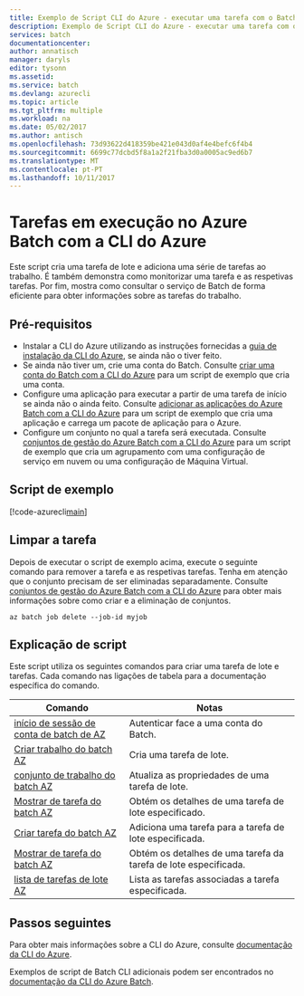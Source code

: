 ```yaml
---
title: Exemplo de Script CLI do Azure - executar uma tarefa com o Batch | Microsoft Docs
description: Exemplo de Script CLI do Azure - executar uma tarefa com o Batch
services: batch
documentationcenter: 
author: annatisch
manager: daryls
editor: tysonn
ms.assetid: 
ms.service: batch
ms.devlang: azurecli
ms.topic: article
ms.tgt_pltfrm: multiple
ms.workload: na
ms.date: 05/02/2017
ms.author: antisch
ms.openlocfilehash: 73d93622d418359be421e043d0af4e4befc6f4b4
ms.sourcegitcommit: 6699c77dcbd5f8a1a2f21fba3d0a0005ac9ed6b7
ms.translationtype: MT
ms.contentlocale: pt-PT
ms.lasthandoff: 10/11/2017
---
```

# <a name="running-jobs-on-azure-batch-with-azure-cli"></a>Tarefas em execução no Azure Batch com a CLI do Azure

Este script cria uma tarefa de lote e adiciona uma série de tarefas ao trabalho. É também demonstra como monitorizar uma tarefa e as respetivas tarefas. Por fim, mostra como consultar o serviço de Batch de forma eficiente para obter informações sobre as tarefas do trabalho.

## <a name="prerequisites"></a>Pré-requisitos

- Instalar a CLI do Azure utilizando as instruções fornecidas a [guia de instalação da CLI do Azure](https://docs.microsoft.com/cli/azure/install-azure-cli), se ainda não o tiver feito.
- Se ainda não tiver um, crie uma conta do Batch. Consulte [criar uma conta do Batch com a CLI do Azure](https://docs.microsoft.com/azure/batch/scripts/batch-cli-sample-create-account) para um script de exemplo que cria uma conta.
- Configure uma aplicação para executar a partir de uma tarefa de início se ainda não o ainda feito. Consulte [adicionar as aplicações do Azure Batch com a CLI do Azure](https://docs.microsoft.com/azure/batch/scripts/batch-cli-sample-add-application) para um script de exemplo que cria uma aplicação e carrega um pacote de aplicação para o Azure.
- Configure um conjunto no qual a tarefa será executada. Consulte [conjuntos de gestão do Azure Batch com a CLI do Azure](https://docs.microsoft.com/azure/batch/batch-cli-sample-manage-pool) para um script de exemplo que cria um agrupamento com uma configuração de serviço em nuvem ou uma configuração de Máquina Virtual.

## <a name="sample-script"></a>Script de exemplo

[!code-azurecli[main](../../../cli_scripts/batch/run-job/run-job.sh "Run Job")]

## <a name="clean-up-job"></a>Limpar a tarefa

Depois de executar o script de exemplo acima, execute o seguinte comando para remover a tarefa e as respetivas tarefas. Tenha em atenção que o conjunto precisam de ser eliminadas separadamente. Consulte [conjuntos de gestão do Azure Batch com a CLI do Azure](./batch-cli-sample-manage-pool.md) para obter mais informações sobre como criar e a eliminação de conjuntos.

```azurecli
az batch job delete --job-id myjob
```

## <a name="script-explanation"></a>Explicação de script

Este script utiliza os seguintes comandos para criar uma tarefa de lote e tarefas. Cada comando nas ligações de tabela para a documentação específica do comando.

| Comando | Notas |
|---|---|
| [início de sessão de conta de batch de AZ](https://docs.microsoft.com/cli/azure/batch/account#az_batch_account_login) | Autenticar face a uma conta do Batch.  |
| [Criar trabalho do batch AZ](https://docs.microsoft.com/cli/azure/batch/job#az_batch_job_create) | Cria uma tarefa de lote.  |
| [conjunto de trabalho do batch AZ](https://docs.microsoft.com/cli/azure/batch/job#az_batch_job_set) | Atualiza as propriedades de uma tarefa de lote.  |
| [Mostrar de tarefa do batch AZ](https://docs.microsoft.com/cli/azure/batch/job#az_batch_job_show) | Obtém os detalhes de uma tarefa de lote especificado.  |
| [Criar tarefa do batch AZ](https://docs.microsoft.com/cli/azure/batch/task#az_batch_task_create) | Adiciona uma tarefa para a tarefa de lote especificada.  |
| [Mostrar de tarefa do batch AZ](https://docs.microsoft.com/cli/azure/batch/task#az_batch_task_show) | Obtém os detalhes de uma tarefa da tarefa de lote especificada.  |
| [lista de tarefas de lote AZ](https://docs.microsoft.com/cli/azure/batch/task#az_batch_task_list) | Lista as tarefas associadas a tarefa especificada.  |

## <a name="next-steps"></a>Passos seguintes

Para obter mais informações sobre a CLI do Azure, consulte [documentação da CLI do Azure](https://docs.microsoft.com/cli/azure/overview).

Exemplos de script de Batch CLI adicionais podem ser encontrados no [documentação da CLI do Azure Batch](../batch-cli-samples.md).

